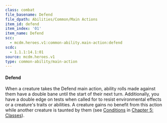 ```yaml
---
class: combat
file_basename: Defend
file_dpath: Abilities/Common/Main Actions
item_id: defend
item_index: '01'
item_name: Defend
scc:
  - mcdm.heroes.v1:common-ability.main-action:defend
scdc:
  - 1.1.1:14.1:01
source: mcdm.heroes.v1
type: common-ability/main-action
---
```


#### Defend

When a creature takes the Defend main action, ability rolls made against them have a double bane until the start of their next turn. Additionally, you have a double edge on tests when called for to resist environmental effects or a creature's traits or abilities. A creature gains no benefit from this action while another creature is taunted by them (see [Conditions](#page-91-2) in [Chapter 5: Classes](#page-83-2)).
